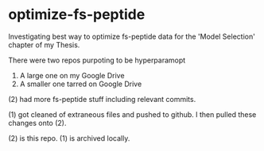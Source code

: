 # optimize-fs-peptide
Investigating best way to optimize fs-peptide data for the 'Model Selection' chapter of my Thesis.

There were two repos purpoting to be hyperparamopt

1. A large one on my Google Drive 
2. A smaller one tarred on Google Drive

(2) had more fs-peptide stuff including relevant commits. 

(1) got cleaned of extraneous files and pushed to github. I then pulled these 
changes onto (2). 

(2) is this repo. (1) is archived locally. 



 


